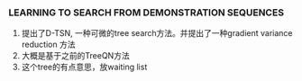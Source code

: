 ### LEARNING TO SEARCH FROM DEMONSTRATION SEQUENCES
1. 提出了D-TSN, 一种可微的tree search方法。并提出了一种gradient variance reduction 方法
2. 大概是基于之前的TreeQN方法
3. 这个tree的有点意思，放waiting list